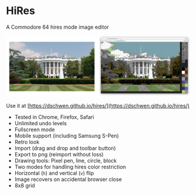 # HiRes

A Commodore 64 hires mode image editor

![screenshot: importing image](img/screenshot.jpg)

Use it at [https://dschwen.github.io/hires/](https://dschwen.github.io/hires/)

* Tested in Chrome, Firefox, Safari
* Unlimited undo levels
* Fullscreen mode
* Mobile support (including Samsung S-Pen)
* Retro look
* Import (drag and drop and toolbar button)
* Export to png (reimport without loss)
* Drawing tools: Pixel pen, line, circle, block
* Two modes for handling hires color restriction
* Horizontal (`h`) and vertical (`v`) flip
* Image recovers on accidental browser close
* 8x8 grid
